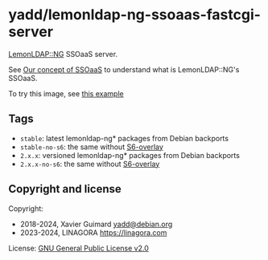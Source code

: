 # yadd/lemonldap-ng-ssoaas-fastcgi-server

[LemonLDAP::NG](https://lemonldap-ng.org) SSOaaS server.

See [Our concept of SSOaaS](https://lemonldap-ng.org/documentation/latest/ssoaas.html)
to understand what is LemonLDAP::NG's SSOaaS.

To try this image, see [this example](https://github.com/guimard/llng-docker/tree/master/nginx-protected-by-lemonldap-ng-fastcgi-server)

## Tags

* `stable`: latest lemonldap-ng\* packages from Debian backports
* `stable-no-s6`: the same without [S6-overlay](https://github.com/just-containers/s6-overlay)
* `2.x.x`: versioned lemonldap-ng\* packages from Debian backports
* `2.x.x-no-s6`: the same without [S6-overlay](https://github.com/just-containers/s6-overlay)

## Copyright and license

Copyright:
 * 2018-2024, Xavier Guimard <yadd@debian.org>
 * 2023-2024, LINAGORA <https://linagora.com>

License: [GNU General Public License v2.0](https://github.com/guimard/llng-docker/blob/master/LICENSE)
